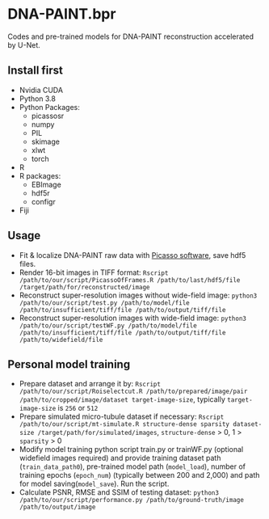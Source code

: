 # DNA-PAINT.bpr
Codes and pre-trained models for DNA-PAINT reconstruction accelerated by U-Net.

## Install first

- Nvidia CUDA
- Python 3.8
- Python Packages:
  - picassosr
  - numpy
  - PIL
  - skimage
  - xlwt
  - torch
- R
- R packages:
  - EBImage
  - hdf5r
  - configr
- Fiji

## Usage

- Fit & localize DNA-PAINT raw data with [Picasso software](https://github.com/jungmannlab/picasso), save hdf5 files.
- Render 16-bit images in TIFF format: `Rscript /path/to/our/script/PicassoOfFrames.R /path/to/last/hdf5/file /target/path/for/reconstructed/image`
- Reconstruct super-resolution images without wide-field image: `python3 /path/to/our/script/test.py /path/to/model/file /path/to/insufficient/tiff/file /path/to/output/tiff/file`
- Reconstruct super-resolution images with wide-field image: `python3 /path/to/our/script/testWF.py /path/to/model/file /path/to/insufficient/tiff/file /path/to/output/tiff/file /path/to/widefield/file`

## Personal model training

- Prepare dataset and arrange it by: `Rscript /path/to/our/script/Roiselectcut.R /path/to/prepared/image/pair /path/to/cropped/image/dataset target-image-size`, typically `target-image-size` is `256` or `512`
- Prepare simulated micro-tubule dataset if necessary: `Rscript /path/to/our/script/mt-simulate.R structure-dense sparsity dataset-size /target/path/for/simulated/images`, `structure-dense` > 0, 1 > `sparsity` > 0
- Modify model training python script train.py or trainWF.py (optional widefield images required) and provide training dataset path (`train_data_path0`), pre-trained model path (`model_load`), number of training epochs (`epoch_num`) (typically between 200 and 2,000) and path for model saving(`model_save`). Run the script.
- Calculate PSNR, RMSE and SSIM of testing dataset: `python3 /path/to/our/script/performance.py /path/to/ground-truth/image /path/to/output/image`
